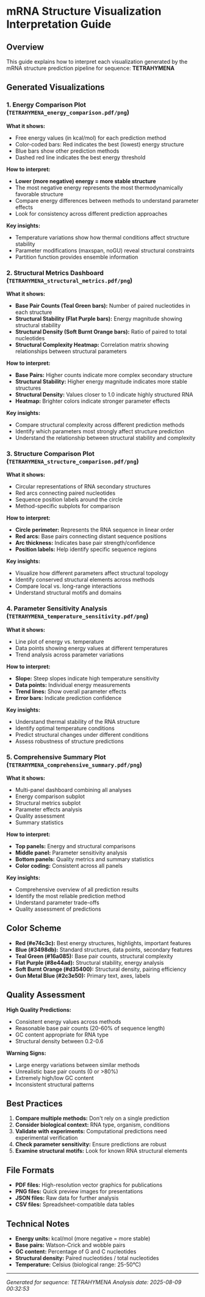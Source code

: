 # mRNA Structure Visualization Interpretation Guide

## Overview
This guide explains how to interpret each visualization generated by the mRNA structure prediction pipeline for sequence: **TETRAHYMENA**

## Generated Visualizations

### 1. Energy Comparison Plot (`TETRAHYMENA_energy_comparison.pdf/png`)

**What it shows:**
- Free energy values (in kcal/mol) for each prediction method
- Color-coded bars: Red indicates the best (lowest) energy structure
- Blue bars show other prediction methods
- Dashed red line indicates the best energy threshold

**How to interpret:**
- **Lower (more negative) energy = more stable structure**
- The most negative energy represents the most thermodynamically favorable structure
- Compare energy differences between methods to understand parameter effects
- Look for consistency across different prediction approaches

**Key insights:**
- Temperature variations show how thermal conditions affect structure stability
- Parameter modifications (maxspan, noGU) reveal structural constraints
- Partition function provides ensemble information

### 2. Structural Metrics Dashboard (`TETRAHYMENA_structural_metrics.pdf/png`)

**What it shows:**
- **Base Pair Counts (Teal Green bars):** Number of paired nucleotides in each structure
- **Structural Stability (Flat Purple bars):** Energy magnitude showing structural stability
- **Structural Density (Soft Burnt Orange bars):** Ratio of paired to total nucleotides
- **Structural Complexity Heatmap:** Correlation matrix showing relationships between structural parameters

**How to interpret:**
- **Base Pairs:** Higher counts indicate more complex secondary structure
- **Structural Stability:** Higher energy magnitude indicates more stable structures
- **Structural Density:** Values closer to 1.0 indicate highly structured RNA
- **Heatmap:** Brighter colors indicate stronger parameter effects

**Key insights:**
- Compare structural complexity across different prediction methods
- Identify which parameters most strongly affect structure prediction
- Understand the relationship between structural stability and complexity

### 3. Structure Comparison Plot (`TETRAHYMENA_structure_comparison.pdf/png`)

**What it shows:**
- Circular representations of RNA secondary structures
- Red arcs connecting paired nucleotides
- Sequence position labels around the circle
- Method-specific subplots for comparison

**How to interpret:**
- **Circle perimeter:** Represents the RNA sequence in linear order
- **Red arcs:** Base pairs connecting distant sequence positions
- **Arc thickness:** Indicates base pair strength/confidence
- **Position labels:** Help identify specific sequence regions

**Key insights:**
- Visualize how different parameters affect structural topology
- Identify conserved structural elements across methods
- Compare local vs. long-range interactions
- Understand structural motifs and domains

### 4. Parameter Sensitivity Analysis (`TETRAHYMENA_temperature_sensitivity.pdf/png`)

**What it shows:**
- Line plot of energy vs. temperature
- Data points showing energy values at different temperatures
- Trend analysis across parameter variations

**How to interpret:**
- **Slope:** Steep slopes indicate high temperature sensitivity
- **Data points:** Individual energy measurements
- **Trend lines:** Show overall parameter effects
- **Error bars:** Indicate prediction confidence

**Key insights:**
- Understand thermal stability of the RNA structure
- Identify optimal temperature conditions
- Predict structural changes under different conditions
- Assess robustness of structure predictions

### 5. Comprehensive Summary Plot (`TETRAHYMENA_comprehensive_summary.pdf/png`)

**What it shows:**
- Multi-panel dashboard combining all analyses
- Energy comparison subplot
- Structural metrics subplot
- Parameter effects analysis
- Quality assessment
- Summary statistics

**How to interpret:**
- **Top panels:** Energy and structural comparisons
- **Middle panel:** Parameter sensitivity analysis
- **Bottom panels:** Quality metrics and summary statistics
- **Color coding:** Consistent across all panels

**Key insights:**
- Comprehensive overview of all prediction results
- Identify the most reliable prediction method
- Understand parameter trade-offs
- Quality assessment of predictions

## Color Scheme

- **Red (#e74c3c):** Best energy structures, highlights, important features
- **Blue (#3498db):** Standard structures, data points, secondary features
- **Teal Green (#16a085):** Base pair counts, structural complexity
- **Flat Purple (#8e44ad):** Structural stability, energy analysis
- **Soft Burnt Orange (#d35400):** Structural density, pairing efficiency
- **Gun Metal Blue (#2c3e50):** Primary text, axes, labels

## Quality Assessment

**High Quality Predictions:**
- Consistent energy values across methods
- Reasonable base pair counts (20-60% of sequence length)
- GC content appropriate for RNA type
- Structural density between 0.2-0.6

**Warning Signs:**
- Large energy variations between similar methods
- Unrealistic base pair counts (0 or >80%)
- Extremely high/low GC content
- Inconsistent structural patterns

## Best Practices

1. **Compare multiple methods:** Don't rely on a single prediction
2. **Consider biological context:** RNA type, organism, conditions
3. **Validate with experiments:** Computational predictions need experimental verification
4. **Check parameter sensitivity:** Ensure predictions are robust
5. **Examine structural motifs:** Look for known RNA structural elements

## File Formats

- **PDF files:** High-resolution vector graphics for publications
- **PNG files:** Quick preview images for presentations
- **JSON files:** Raw data for further analysis
- **CSV files:** Spreadsheet-compatible data tables

## Technical Notes

- **Energy units:** kcal/mol (more negative = more stable)
- **Base pairs:** Watson-Crick and wobble pairs
- **GC content:** Percentage of G and C nucleotides
- **Structural density:** Paired nucleotides / total nucleotides
- **Temperature:** Celsius (biological range: 25-50°C)

---
*Generated for sequence: TETRAHYMENA*
*Analysis date: 2025-08-09 00:32:53*
